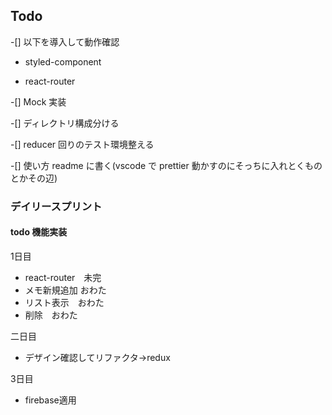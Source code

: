 ## Todo

-[] 以下を導入して動作確認

* styled-component

* react-router

-[] Mock 実装

-[] ディレクトリ構成分ける

-[] reducer 回りのテスト環境整える

-[] 使い方 readme に書く(vscode で prettier 動かすのにそっちに入れとくものとかその辺)

### デイリースプリント

#### todo 機能実装
1日目
* react-router　未完
* メモ新規追加 おわた
* リスト表示　おわた
* 削除　おわた　

二日目
* デザイン確認してリファクタ→redux

3日目
* firebase適用